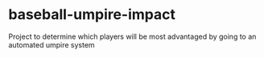 # baseball-umpire-impact
Project to determine which players will be most advantaged by going to an automated umpire system
